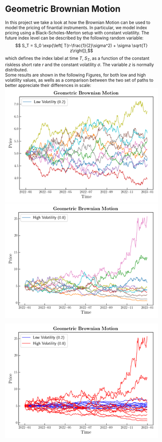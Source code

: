 # Geometric Brownian Motion
In this project we take a look at how the Brownian Motion can be used to
model the pricing of finantial instruments. In particular, we model index 
pricing using a Black-Scholes-Merton setup with constant volatility. 
The future index level can be described by the following random variable:
$$ S_T = S_0 \exp{\left[ T(r-\frac{1}{2}\sigma^2) + \sigma \sqrt{T} z\right]},$$
which defines the index label at time $T$, $S_T$, as a function of the constant riskless short rate $r$ and the constant volatility $\sigma$. The variable $z$ is normally distributed.  
Some results are shown in the following Figures, for both low and high volatility values, as wells as a comparison between the two set of paths to better appreciate their differences in scale:
![GMB low volatility.](outputs/test_low.png)
![GMB high volatility.](outputs/test_high.png)

![GMB low and high volatility.](outputs/test_lowhigh.png)


